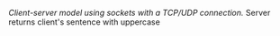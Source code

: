 *Client-server model using sockets with a TCP/UDP connection.* Server returns client's sentence with uppercase
